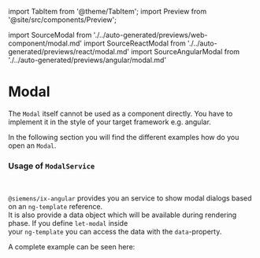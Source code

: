 import TabItem from '@theme/TabItem';
import Preview from '@site/src/components/Preview';

import SourceModal from './../auto-generated/previews/web-component/modal.md'
import SourceReactModal from './../auto-generated/previews/react/modal.md'
import SourceAngularModal from './../auto-generated/previews/angular/modal.md'

# Modal

The `Modal` itself cannot be used as a component directly. You have to implement it in the style of your
target framework e.g. angular.

In the following section you will find the different examples how do you open an `Modal`.

<Preview name="modal" height="35rem">
  <TabItem value="javascript">
    <SourceModal />
  </TabItem>
  <TabItem value="react">
    <SourceReactModal />
  </TabItem>
  <TabItem value="angular">

### Usage of `ModalService`

<br/>

`@siemens/ix-angular` provides you an service to show modal dialogs based on an `ng-template` reference.  
It is also provide a data object which will be available during rendering phase. If you define `let-modal` inside  
your `ng-template` you can access the data with the `data`-property.

A complete example can be seen here:

  <SourceAngularModal />

  </TabItem>
</Preview>
